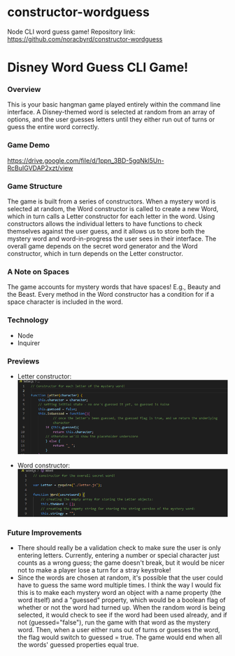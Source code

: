 # constructor-wordguess
Node CLI word guess game!
Repository link: https://github.com/noracbyrd/constructor-wordguess

# Disney Word Guess CLI Game!

### Overview

This is your basic hangman game played entirely within the command line interface. A Disney-themed word is selected at random from an array of options, and the user guesses letters until they either run out of turns or guess the entire word correctly.

### Game Demo
https://drive.google.com/file/d/1ppn_3BD-5gqNkl5Un-RcBuIGVDAP2xzt/view

### Game Structure

The game is built from a series of constructors. When a mystery word is selected at random, the Word constructor is called to create a new Word, which in turn calls a Letter constructor for each letter in the word. Using constructors allows the individual letters to have functions to check themselves against the user guess, and it allows us to store both the mystery word and word-in-progress the user sees in their interface. The overall game depends on the secret word generator and the Word constructor, which in turn depends on the Letter constructor.

### A Note on Spaces

The game accounts for mystery words that have spaces! E.g., Beauty and the Beast. Every method in the Word constructor has a condition for if a space character is included in the word.

### Technology
* Node
* Inquirer

### Previews
* Letter constructor: ![Letter constructor screenshot](images/letter_constructor.png)

* Word constructor: ![Word constructor screenshot](images/word_constructor.png)

### Future Improvements
* There should really be a validation check to make sure the user is only entering letters. Currently, entering a number or special character just counts as a wrong guess; the game doesn't break, but it would be nicer not to make a player lose a turn for a stray keystroke!
* Since the words are chosen at random, it's possible that the user could have to guess the same word multiple times. I think the way I would fix this is to make each mystery word an object with a name property (the word itself) and a "guessed" property, which would be a boolean flag of whether or not the word had turned up. When the random word is being selected, it would check to see if the word had been used already, and if not (guessed="false"), run the game with that word as the mystery word. Then, when a user either runs out of turns or guesses the word, the flag would switch to guessed = true. The game would end when all the words' guessed properties equal true. 

